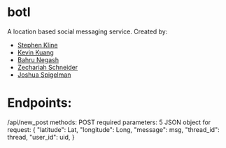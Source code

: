 # botl
A location based social messaging service. Created by:

+ [Stephen Kline](mailto:srkline@umich.edu)
+ [Kevin Kuang](mailto:kkuang@umich.edu)
+ [Bahru Negash](mailto:bahrut@umich.edu)
+ [Zechariah Schneider](zechsch@umich.edu)
+ [Joshua Spigelman](jlspige@umich.edu)

# Endpoints:

/api/new_post
methods: POST
required parameters: 5
JSON object for request:
{
    "latitude": Lat,
    "longitude": Long,
    "message": msg,
    "thread_id": thread,
    "user_id": uid,
}

